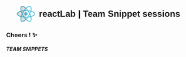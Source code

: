 <div style="display: flex; align-items: center; justify-content: center; gap: 10px;">
  <img 
    src="./public/__reactlogo.png" 
    alt="scriptLabLogo" 
    style="width: 50px; height: 50px; border-radius: 50%;"
  >
  <h1 style="margin: 0; font-family: Arial, sans-serif; font-size: 24px;d"> reactLab | Team Snippet sessions </h1>
</div>



### Cheers ! ✨
##### TEAM SNIPPETS
